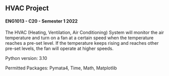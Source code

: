 ## HVAC Project
#### ENG1013 - C20 - Semester 1 2022

The HVAC (Heating, Ventilation, Air Conditioning) System will monitor the air temperature and 
turn on a fan at a certain speed when the temperature reaches a pre-set level. 
If the temperature keeps rising and reaches other pre-set levels, the fan will operate at 
higher speeds.

Python version: 3.10

Permitted Packages: Pymata4, Time, Math, Matplotlib
